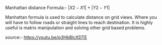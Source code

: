 Manhattan distance Formula:- $|X2 - X1| + |Y2 - Y1|$

Manhattan formula is used to calculate distance on grid views. Where you will have to follow roads or straight lines to reach destination. It is highly useful is matrix manipulation and solving other grid based problems.

source:- https://youtu.be/p3HbBlcXDTE
